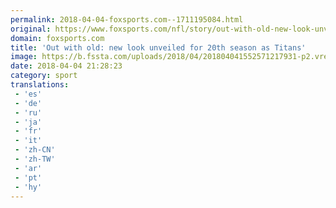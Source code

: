 ```yaml
---
permalink: 2018-04-04-foxsports.com--1711195084.html
original: https://www.foxsports.com/nfl/story/out-with-old-new-look-unveiled-for-20th-season-as-titans-040418
domain: foxsports.com
title: 'Out with old: new look unveiled for 20th season as Titans'
image: https://b.fssta.com/uploads/2018/04/201804041552571217931-p2.vresize.1200.630.high.26.jpeg
date: 2018-04-04 21:28:23
category: sport
translations: 
 - 'es'
 - 'de'
 - 'ru'
 - 'ja'
 - 'fr'
 - 'it'
 - 'zh-CN'
 - 'zh-TW'
 - 'ar'
 - 'pt'
 - 'hy'
---
```


